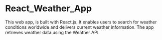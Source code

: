 # React_Weather_App
This web app, is built with React.js. It enables users to search for weather conditions worldwide and delivers current weather information. The app retrieves weather data using the  Weather API.
